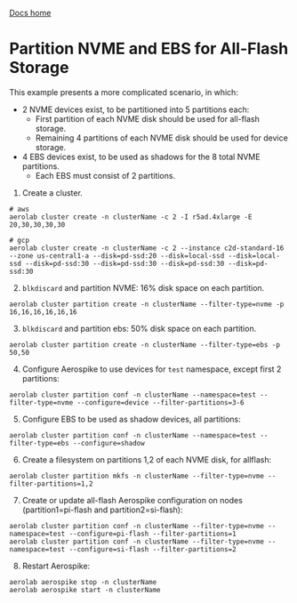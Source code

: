 [Docs home](../../README.md)


# Partition NVME and EBS for All-Flash Storage


This example presents a more complicated scenario, in which:
- 2 NVME devices exist, to be partitioned into 5 partitions each:
    - First partition of each NVME disk should be used for all-flash storage.
    - Remaining 4 partitions of each NVME disk should be used for device storage.
- 4 EBS devices exist, to be used as shadows for the 8 total NVME partitions.
  - Each EBS must consist of 2 partitions.

1. Create a cluster.

```
# aws
aerolab cluster create -n clusterName -c 2 -I r5ad.4xlarge -E 20,30,30,30,30

# gcp
aerolab cluster create -n clusterName -c 2 --instance c2d-standard-16 --zone us-central1-a --disk=pd-ssd:20 --disk=local-ssd --disk=local-ssd --disk=pd-ssd:30 --disk=pd-ssd:30 --disk=pd-ssd:30 --disk=pd-ssd:30
```

2. `blkdiscard` and partition NVME: 16% disk space on each partition.

```
aerolab cluster partition create -n clusterName --filter-type=nvme -p 16,16,16,16,16,16
```

3. `blkdiscard` and partition ebs: 50% disk space on each partition.

```
aerolab cluster partition create -n clusterName --filter-type=ebs -p 50,50
```

4. Configure Aerospike to use devices for `test` namespace, except first 2 partitions:

```
aerolab cluster partition conf -n clusterName --namespace=test --filter-type=nvme --configure=device --filter-partitions=3-6
```

5. Configure EBS to be used as shadow devices, all partitions:

```
aerolab cluster partition conf -n clusterName --namespace=test --filter-type=ebs --configure=shadow
```

6. Create a filesystem on partitions 1,2 of each NVME disk, for allflash:

```
aerolab cluster partition mkfs -n clusterName --filter-type=nvme --filter-partitions=1,2
```

7. Create or update all-flash Aerospike configuration on nodes (partition1=pi-flash and partition2=si-flash):

```
aerolab cluster partition conf -n clusterName --filter-type=nvme --namespace=test --configure=pi-flash --filter-partitions=1
aerolab cluster partition conf -n clusterName --filter-type=nvme --namespace=test --configure=si-flash --filter-partitions=2
```

8. Restart Aerospike:

```
aerolab aerospike stop -n clusterName
aerolab aerospike start -n clusterName
```
